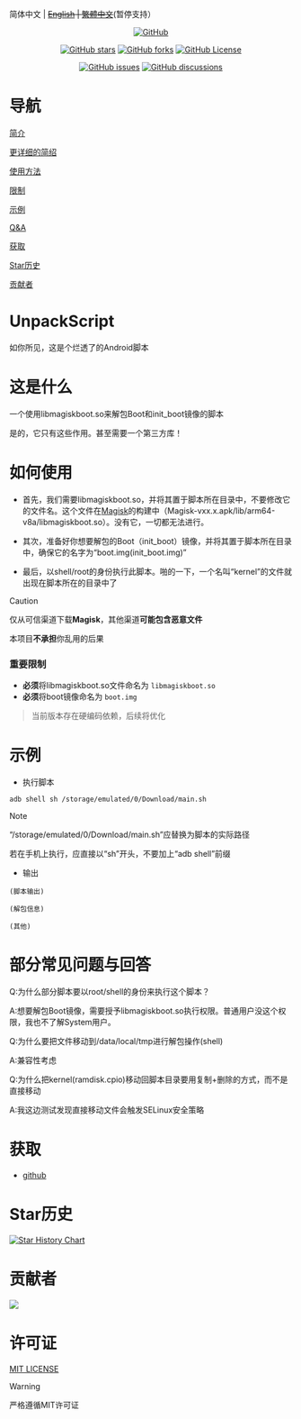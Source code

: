 简体中文 | ~~[English](./README_EN.md) | [繁體中文](./README_zhrTW.md)~~(暂停支持）

<div align="center">
<a href="https://socialify.git.ci/hfhhfhzx/UnpackScript/image?font=Rokkitt&forks=1&issues=1&language=1&name=1&owner=1&pattern=Brick%20Wall&pulls=1&stargazers=1&theme=Auto"><img alt="GitHub" src="https://socialify.git.ci/hfhhfhzx/UnpackScript/image?font=Rokkitt&forks=1&issues=1&language=1&name=1&owner=1&pattern=Brick%20Wall&pulls=1&stargazers=1&theme=Auto"></a>

<a href="https://github.com/hfhhfhzx/UnpackScript/stargazers"><img alt="GitHub stars" src="https://img.shields.io/github/stars/hfhhfhzx/UnpackScript?label=stars"></a>
<a href="https://github.com/hfhhfhzx/UnpackScript/forks"><img alt="GitHub forks" src="https://img.shields.io/github/forks/hfhhfhzx/UnpackScript"></a>
<a href="https://github.com/hfhhfhzx/UnpackScript/blob/main/LICENSE"><img alt="GitHub License" src="https://img.shields.io/github/license/hfhhfhzx/UnpackScript"></a>

<a href="https://github.com/hfhhfhzx/UnpackScript/issues"><img alt="GitHub issues" src="https://img.shields.io/github/issues/hfhhfhzx/UnpackScript"></a>
<a href="https://github.com/hfhhfhzx/UnpackScript/discussions"><img alt="GitHub discussions" src="https://img.shields.io/github/discussions/hfhhfhzx/UnpackScript"></a>
</div>

# 导航
[简介](#UnpackScript)

[更详细的简绍](#这是什么)

[使用方法](#如何使用)

[限制](#重要限制)

[示例](#示例)

[Q&A](#部分常见问题与回答)

[获取](#获取)

[Star历史](#Star历史)

[贡献者](#贡献者)

# UnpackScript
如你所见，这是个烂透了的Android脚本

# 这是什么
一个使用libmagiskboot.so来解包Boot和init_boot镜像的脚本

是的，它只有这些作用。甚至需要一个第三方库！

# 如何使用
- 首先，我们需要libmagiskboot.so，并将其置于脚本所在目录中，不要修改它的文件名。这个文件在[Magisk](https://github.com/topjohnwu/Magisk)的构建中（Magisk-vxx.x.apk/lib/arm64-v8a/libmagiskboot.so）。没有它，一切都无法进行。

- 其次，准备好你想要解包的Boot（init_boot）镜像，并将其置于脚本所在目录中，确保它的名字为“boot.img(init_boot.img)”

- 最后，以shell/root的身份执行此脚本。啪的一下，一个名叫“kernel”的文件就出现在脚本所在的目录中了

> [!CAUTION]
> 仅从可信渠道下载**Magisk**，其他渠道**可能包含恶意文件**
>
> 本项目**不承担**你乱用的后果

### 重要限制
- **必须**将libmagiskboot.so文件命名为 `libmagiskboot.so`  
- **必须**将boot镜像命名为 `boot.img`  
> 当前版本存在硬编码依赖，后续将优化

# 示例
- 执行脚本
```shell
adb shell sh /storage/emulated/0/Download/main.sh
```
> [!Note]
>
> “/storage/emulated/0/Download/main.sh”应替换为脚本的实际路径
>
>若在手机上执行，应直接以“sh”开头，不要加上“adb shell”前缀

- 输出
```
(脚本输出)

(解包信息)

(其他)
```

# 部分常见问题与回答
Q:为什么部分脚本要以root/shell的身份来执行这个脚本？

A:想要解包Boot镜像，需要授予libmagiskboot.so执行权限。普通用户没这个权限，我也不了解System用户。

Q:为什么要把文件移动到/data/local/tmp进行解包操作(shell)

A:兼容性考虑

Q:为什么把kernel(ramdisk.cpio)移动回脚本目录要用复制+删除的方式，而不是直接移动

A:我这边测试发现直接移动文件会触发SELinux安全策略

# 获取
- [github](./Script)

# Star历史

<a href="https://www.star-history.com/#hfhhfhzx/UnpackScript&Timeline"> <img alt="Star History Chart" src="https://api.star-history.com/svg?repos=hfhhfhzx/UnpackScript&type=Timeline"></a>

# 贡献者

<a href="https://github.com/hfhhfhzx/UnpackScript/graphs/contributors"><img src="https://contrib.rocks/image?repo=hfhhfhzx/UnpackScript"></a>

# 许可证

[MIT LICENSE](./LICENSE)

> [!WARNING]
>
> 严格遵循MIT许可证


